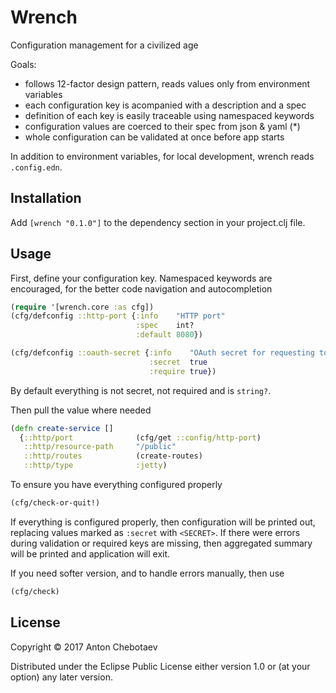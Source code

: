# Wrench

Configuration management for a civilized age

Goals:

- follows 12-factor design pattern, reads values only from environment variables
- each configuration key is acompanied with a description and a spec
- definition of each key is easily traceable using namespaced keywords
- configuration values are coerced to their spec from json & yaml (*)
- whole configuration can be validated at once before app starts

In addition to environment variables, for local development, wrench reads `.config.edn`.

## Installation

Add `[wrench "0.1.0"]` to the dependency section in your project.clj file.

## Usage

First, define your configuration key.
Namespaced keywords are encouraged, for the better code navigation and autocompletion

```clojure
(require '[wrench.core :as cfg])
(cfg/defconfig ::http-port {:info    "HTTP port"
                            :spec    int?
                            :default 8080})

(cfg/defconfig ::oauth-secret {:info    "OAuth secret for requesting token"
                               :secret  true
                               :require true})
```

By default everything is not secret, not required and is `string?`.

Then pull the value where needed

```clojure
(defn create-service []
  {::http/port              (cfg/get ::config/http-port)
   ::http/resource-path     "/public"
   ::http/routes            (create-routes)
   ::http/type              :jetty)
```

To ensure you have everything configured properly

```clojure
(cfg/check-or-quit!)
```

If everything is configured properly, then configuration will be printed out,
replacing values marked as `:secret` with `<SECRET>`. If there were errors during validation
or required keys are missing, then aggregated summary will be printed and application will exit.

If you need softer version, and to handle errors manually, then use

```clojure
(cfg/check)
```

## License

Copyright © 2017 Anton Chebotaev

Distributed under the Eclipse Public License either version 1.0 or (at
your option) any later version.
